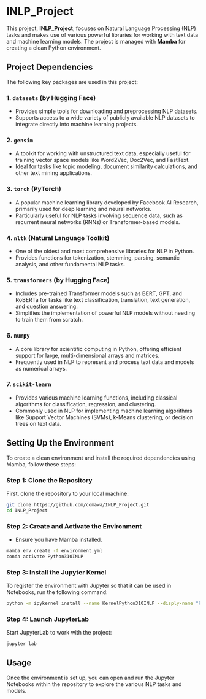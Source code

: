 # INLP_Project

This project, **INLP_Project**, focuses on Natural Language Processing (NLP) tasks and makes use of various powerful libraries for working with text data and machine learning models. The project is managed with **Mamba** for creating a clean Python environment. 

## Project Dependencies

The following key packages are used in this project:

### 1. `datasets` (by Hugging Face)
- Provides simple tools for downloading and preprocessing NLP datasets.
- Supports access to a wide variety of publicly available NLP datasets to integrate directly into machine learning projects.

### 2. `gensim`
- A toolkit for working with unstructured text data, especially useful for training vector space models like Word2Vec, Doc2Vec, and FastText.
- Ideal for tasks like topic modeling, document similarity calculations, and other text mining applications.

### 3. `torch` (PyTorch)
- A popular machine learning library developed by Facebook AI Research, primarily used for deep learning and neural networks.
- Particularly useful for NLP tasks involving sequence data, such as recurrent neural networks (RNNs) or Transformer-based models.

### 4. `nltk` (Natural Language Toolkit)
- One of the oldest and most comprehensive libraries for NLP in Python.
- Provides functions for tokenization, stemming, parsing, semantic analysis, and other fundamental NLP tasks.

### 5. `transformers` (by Hugging Face)
- Includes pre-trained Transformer models such as BERT, GPT, and RoBERTa for tasks like text classification, translation, text generation, and question answering.
- Simplifies the implementation of powerful NLP models without needing to train them from scratch.

### 6. `numpy`
- A core library for scientific computing in Python, offering efficient support for large, multi-dimensional arrays and matrices.
- Frequently used in NLP to represent and process text data and models as numerical arrays.

### 7. `scikit-learn`
- Provides various machine learning functions, including classical algorithms for classification, regression, and clustering.
- Commonly used in NLP for implementing machine learning algorithms like Support Vector Machines (SVMs), k-Means clustering, or decision trees on text data.

## Setting Up the Environment

To create a clean environment and install the required dependencies using Mamba, follow these steps:

### Step 1: Clone the Repository

First, clone the repository to your local machine:

```bash
git clone https://github.com/comawa/INLP_Project.git
cd INLP_Project
```

### Step 2: Create and Activate the Environment
- Ensure you have Mamba installed.

```bash
mamba env create -f environment.yml
conda activate Python310INLP
```

### Step 3: Install the Jupyter Kernel
To register the environment with Jupyter so that it can be used in Notebooks, run the following command:

```bash
python -m ipykernel install --name KernelPython310INLP --disply-name "Python 310 (INLP_Project)"
```

### Step 4: Launch JupyterLab
Start JupyterLab to work with the project:

```bash
jupyter lab
```

## Usage
Once the environment is set up, you can open and run the Jupyter Notebooks within the repository to explore the various NLP tasks and models.


